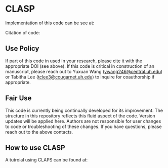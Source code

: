 # CLASP
Implementation of this code can be see at: 

Citation of code: 

## Use Policy
If part of this code in used in your research, please cite it with the appropriate DOI (see above). If this code is critical in construction of an manuscript, please reach out to Yuxuan Wang (ywang246@central.uh.edu) or Tabitha Lee (tclee3@cougarnet.uh.edu) to inquire for coauthorship if appropriate.

## Fair Use
This code is currently being continually developed for its improvement. The structure in this repository reflects this fluid aspect of the code. Version updates will be applied here. Authors are not responsible for user changes to code or troubleshooting of these changes. If you have questions, please reach out to the above contacts.

## How to use CLASP
A tutroial using CLAPS can be found at:
